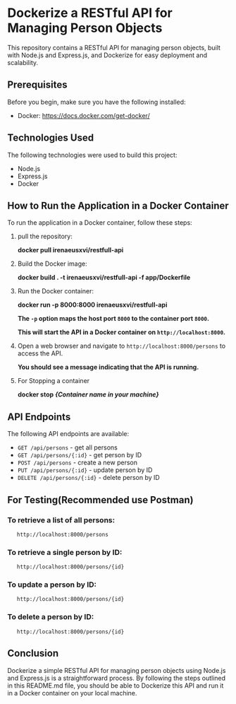 # Dockerize a RESTful API for Managing Person Objects

This repository contains a RESTful API for managing person objects, built with Node.js and Express.js, and Dockerize for easy deployment and scalability.



## Prerequisites
   Before you begin, make sure you have the following installed:

* Docker: https://docs.docker.com/get-docker/

## Technologies Used

The following technologies were used to build this project:

- Node.js
- Express.js
- Docker

## How to Run the Application in a Docker Container

To run the application in a Docker container, follow these steps:

1. pull the repository:

    **docker pull irenaeusxvi/restfull-api** 



2. Build the Docker image:

   **docker build . -t irenaeusxvi/restfull-api -f app/Dockerfile**


3. Run the Docker container:

    **docker run -p 8000:8000 irenaeusxvi/restfull-api**


    **The `-p` option maps the host port `8000` to the container port `8000`.**

    **This will start the API in a Docker container on `http://localhost:8000`.**



4. Open a web browser and navigate to `http://localhost:8000/persons` to access the API.





   **You should see a message indicating that the API is running.**




5. For Stopping a container

   **docker stop *{Container name in your  machine}***

## API Endpoints

The following API endpoints are available:

- `GET /api/persons` - get all persons
- `GET /api/persons/{:id}` - get person by ID
- `POST /api/persons` - create a new person
- `PUT /api/persons/{:id}` - update person by ID
- `DELETE /api/persons/{:id}` - delete person by ID




## For Testing(Recommended use Postman)


   ### To retrieve a list of all persons:

       http://localhost:8000/persons

   ### To retrieve a single person by ID:

       http://localhost:8000/persons/{id}

   ### To update a person by ID:

       http://localhost:8000/persons/{id}

   ### To delete a person by ID:

       http://localhost:8000/persons/{id}


## Conclusion

Dockerize a simple RESTful API for managing person objects using Node.js and Express.js is a straightforward process. By following the steps outlined in this README.md file, you should be able to Dockerize this API and run it in a Docker container on your local machine.

